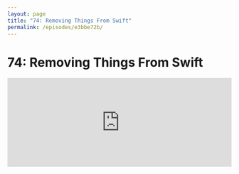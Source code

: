 ```yaml
---
layout: page
title: "74: Removing Things From Swift"
permalink: /episodes/e3bbe72b/
---
```


# 74: Removing Things From Swift

<iframe frameBorder="0" height="200px" scrolling="no" seamless src="https://player.simplecast.com/6a1f3e80-2343-4c5e-ac0e-53a8ceea62b5" width="100%" data-cy="latest-episode" />

## Relevant Links

* [SE-0255: Implicit returns from single-expression functions](https://github.com/apple/swift-evolution/blob/master/proposals/0255-omit-return.md)
  * [Tweet from Ben Cohen](https://twitter.com/AirspeedSwift/status/1108902065634328581)
  * [Swift Forums Acceptance Post](https://forums.swift.org/t/accepted-se-0255-implicit-returns-from-single-expression-functions/23581)
* [SE-0257: Eliding commas from multiline expression lists](https://github.com/apple/swift-evolution/blob/master/proposals/0257-elide-comma.md)
* [Swift Mint](https://github.com/yonaskolb/Mint)

## Thanks to this episode's Sponsors

### [Sentry.io](https://www.sentry.io/for/swift)

Sentry tells you about errors in your code before your customers have a chance to encounter them. 

With Sentry, you’ll see exactly how many users have been impacted by a bug, the stack trace, the commit that the error was released as part of, the engineer who wrote the line of code that is currently busted, and a lot more. 

Give it a try and let them know we sent you at https://www.sentry.io/for/swift

### [Clubhouse.io](https://clubhouse.io/swiftunwrapped)

Clubhouse is the first project management platform for software development that brings everyone together so that teams can focus on what matters – creating products their customers love. 

With a simple API and robust set of integrations, Clubhouse seamlessly integrates with the tools you use every day, getting out of your way so that you can deliver quality software on time. 

Listeners of Swift Unwrapped can sign up for **two free months** of Clubhouse by visiting https://clubhouse.io/swiftunwrapped 

## Get in Touch

If you're enjoying the show and want to say thank you, the best way to do that is by [leaving us a review on iTunes](https://itunes.apple.com/us/podcast/swift-unwrapped/id1209817203?mt=2)! It lets us know what you think of the show and helps us climb the charts so other people can find the show.

We've also got a channel set up on Spectrum.chat! If you want to talk about today's episode, ask us a question or just follow the conversation, jump in anytime at [spectrum.chat/specfm/swift-unwrapped](https://spectrum.chat/specfm/swift-unwrapped)
